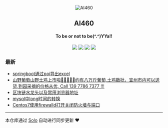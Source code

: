<p align="center"><img alt="AI460" src="https://static.b3log.org/images/brand/solo-32.png"></p><h2 align="center">
AI460
</h2>

<h4 align="center">To be or not to be(^.^)YYa!!</h4>
<p align="center"><a title="AI460" target="_blank" href="https://github.com/AIMuLang/solo-blog"><img src="https://img.shields.io/github/last-commit/AIMuLang/solo-blog.svg?style=flat-square&color=FF9900"></a>
<a title="GitHub repo size in bytes" target="_blank" href="https://github.com/AIMuLang/solo-blog"><img src="https://img.shields.io/github/repo-size/AIMuLang/solo-blog.svg?style=flat-square"></a>
<a title="Solo Version" target="_blank" href="https://github.com/b3log/solo/releases"><img src="https://img.shields.io/badge/solo-3.6.4-f1e05a.svg?style=flat-square&color=blueviolet"></a>
<a title="Hits" target="_blank" href="https://github.com/b3log/hits"><img src="https://hits.b3log.org/AIMuLang/solo-blog.svg"></a></p>

### 最新

* [springboot通过poi导出excel](https://blog.youyixing.top/articles/2019/09/04/1567591766877.html)
* [山野葡萄山野土鸡上市啦🍇🐔🍇🐔🍇约有八万斤葡萄,土鸡数批，宜州市内可以送货,到园采摘的价格从优, Call  139 7786 7377 !!!](https://blog.youyixing.top/articles/2019/08/28/1566921930802.html)
* [区块链水龙头以及常用浏览器地址](https://blog.youyixing.top/articles/2019/08/16/1565930285587.html)
* [mysql中long时间的转换](https://blog.youyixing.top/articles/2019/08/14/1565778996170.html)
* [Centos7使用firewalld打开关闭防火墙与端口](https://blog.youyixing.top/articles/2019/08/12/1565624406448.html)



---

本仓库通过 [Solo](https://github.com/b3log/solo) 自动进行同步更新 ❤️ 